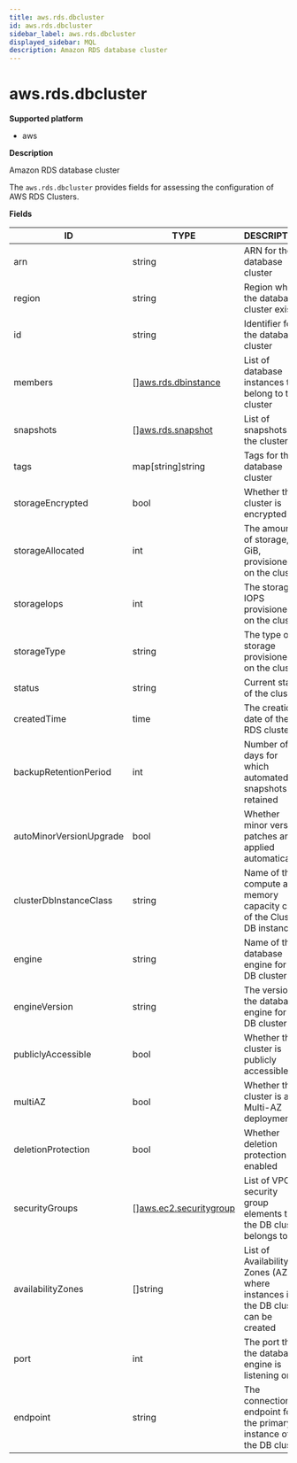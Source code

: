 ```yaml
---
title: aws.rds.dbcluster
id: aws.rds.dbcluster
sidebar_label: aws.rds.dbcluster
displayed_sidebar: MQL
description: Amazon RDS database cluster
---
```


# aws.rds.dbcluster

**Supported platform**

- aws

**Description**

Amazon RDS database cluster

The `aws.rds.dbcluster` provides fields for assessing the configuration of AWS RDS Clusters.

**Fields**

| ID                      | TYPE                                                        | DESCRIPTION                                                                       |
| ----------------------- | ----------------------------------------------------------- | --------------------------------------------------------------------------------- |
| arn                     | string                                                      | ARN for the database cluster                                                      |
| region                  | string                                                      | Region where the database cluster exists                                          |
| id                      | string                                                      | Identifier for the database cluster                                               |
| members                 | &#91;&#93;[aws.rds.dbinstance](aws.rds.dbinstance.md)       | List of database instances that belong to the cluster                             |
| snapshots               | &#91;&#93;[aws.rds.snapshot](aws.rds.snapshot.md)           | List of snapshots for the cluster                                                 |
| tags                    | map[string]string                                           | Tags for the database cluster                                                     |
| storageEncrypted        | bool                                                        | Whether the cluster is encrypted                                                  |
| storageAllocated        | int                                                         | The amount of storage, in GiB, provisioned on the cluster                         |
| storageIops             | int                                                         | The storage IOPS provisioned on the cluster                                       |
| storageType             | string                                                      | The type of storage provisioned on the cluster                                    |
| status                  | string                                                      | Current state of the cluster                                                      |
| createdTime             | time                                                        | The creation date of the RDS cluster                                              |
| backupRetentionPeriod   | int                                                         | Number of days for which automated snapshots are retained                         |
| autoMinorVersionUpgrade | bool                                                        | Whether minor version patches are applied automatically                           |
| clusterDbInstanceClass  | string                                                      | Name of the compute and memory capacity class of the Cluster DB instances         |
| engine                  | string                                                      | Name of the database engine for this DB cluster                                   |
| engineVersion           | string                                                      | The version of the database engine for this DB cluster                            |
| publiclyAccessible      | bool                                                        | Whether the cluster is publicly accessible                                        |
| multiAZ                 | bool                                                        | Whether the cluster is a Multi-AZ deployment                                      |
| deletionProtection      | bool                                                        | Whether deletion protection is enabled                                            |
| securityGroups          | &#91;&#93;[aws.ec2.securitygroup](aws.ec2.securitygroup.md) | List of VPC security group elements that the DB cluster belongs to                |
| availabilityZones       | &#91;&#93;string                                            | List of Availability Zones (AZs) where instances in the DB cluster can be created |
| port                    | int                                                         | The port that the database engine is listening on                                 |
| endpoint                | string                                                      | The connection endpoint for the primary instance of the DB cluster                |
